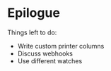 # Epilogue

Things left to do:

- Write custom printer columns
- Discuss webhooks
- Use different watches
